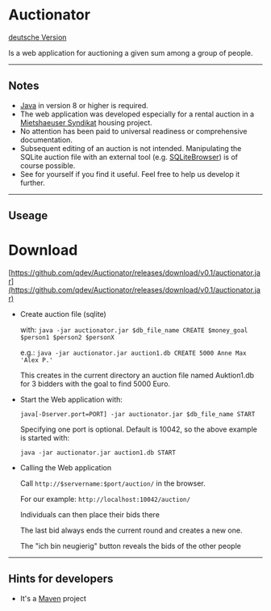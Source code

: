# Auctionator

[deutsche Version](./README_de.md)

Is a web application for auctioning a given sum among a group of people. 

---
## Notes

* [Java](https://java.com/de/download) in version 8 or higher is required.
* The web application was developed especially for a rental auction in a [Mietshaeuser Syndikat](https://www.syndikat.org) housing project. 
* No attention has been paid to universal readiness or comprehensive documentation.
* Subsequent editing of an auction is not intended. Manipulating the SQLite auction file with an external tool (e.g. [SQLiteBrowser](http://sqlitebrowser.org/)) is of course possible.
* See for yourself if you find it useful. Feel free to help us develop it further.


---
## Useage

# Download

[https://github.com/qdev/Auctionator/releases/download/v0.1/auctionator.jar](https://github.com/qdev/Auctionator/releases/download/v0.1/auctionator.jar)
* Create auction file (sqlite)

  with: `java -jar auctionator.jar $db_file_name CREATE $money_goal $person1 $person2 $personX`
  
  e.g.: `java -jar auctionator.jar auction1.db CREATE 5000 Anne Max 'Alex P.'`
  
  This creates in the current directory an auction file named Auktion1.db for 3 bidders with the goal to find 5000 Euro.
  
* Start the Web application with: 

  `java[-Dserver.port=PORT] -jar auctionator.jar $db_file_name START`
  
  Specifying one port is optional. Default is 10042, so the above example is started with: 
  
  `java -jar auctionator.jar auction1.db START`
  
* Calling the Web application
  
  Call `http://$servername:$port/auction/` in the browser.
  
  For our example: `http://localhost:10042/auction/`
  
  Individuals can then place their bids there 
  
  The last bid always ends the current round and creates a new one.
  
  The "ich bin neugierig" button reveals the bids of the other people
  
---
## Hints for developers

* It's a [Maven](https://maven.apache.org/) project  
